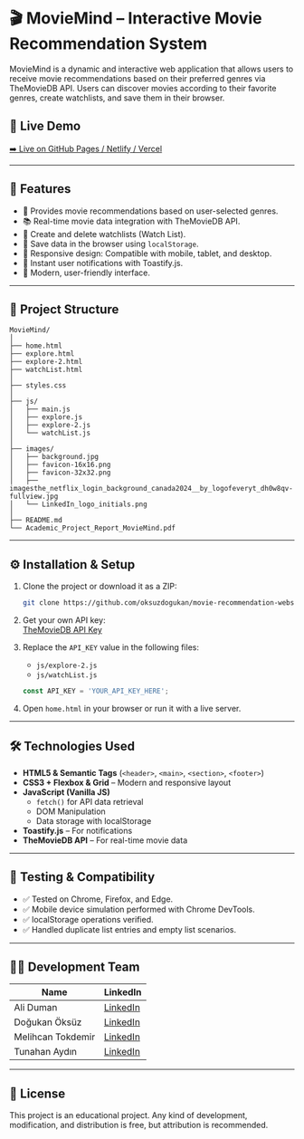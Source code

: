 # 🎬 MovieMind – Interactive Movie Recommendation System  


MovieMind is a dynamic and interactive web application that allows users to receive movie recommendations based on their preferred genres via TheMovieDB API. Users can discover movies according to their favorite genres, create watchlists, and save them in their browser.  

## 🔗 Live Demo  

[➡️ Live on GitHub Pages / Netlify / Vercel](https://movierecommendationwebsite.netlify.app/)  

---  

## 📌 Features  

- 🎯 Provides movie recommendations based on user-selected genres.  
- 📚 Real-time movie data integration with TheMovieDB API.  
- 📝 Create and delete watchlists (Watch List).  
- 💾 Save data in the browser using `localStorage`.  
- 📱 Responsive design: Compatible with mobile, tablet, and desktop.  
- 🔔 Instant user notifications with Toastify.js.  
- 🧭 Modern, user-friendly interface.  

---  

## 📂 Project Structure  

```
MovieMind/  
│  
├── home.html  
├── explore.html  
├── explore-2.html  
├── watchList.html  
│  
├── styles.css  
│  
├── js/  
│   ├── main.js  
│   ├── explore.js  
│   ├── explore-2.js  
│   └── watchList.js  
│  
├── images/  
│   ├── background.jpg  
│   ├── favicon-16x16.png  
│   ├── favicon-32x32.png  
│   ├── imagesthe_netflix_login_background_canada2024__by_logofeveryt_dh0w8qv-fullview.jpg  
│   └── LinkedIn_logo_initials.png  
│  
├── README.md  
└── Academic_Project_Report_MovieMind.pdf  
```  

---  

## ⚙️ Installation & Setup  

1. Clone the project or download it as a ZIP:  
   ```bash  
   git clone https://github.com/oksuzdogukan/movie-recommendation-website  
   ```  

2. Get your own API key:  
   [TheMovieDB API Key](https://www.themoviedb.org/settings/api)  

3. Replace the `API_KEY` value in the following files:  
   - `js/explore-2.js`  
   - `js/watchList.js`  

   ```javascript  
   const API_KEY = 'YOUR_API_KEY_HERE';  
   ```  

4. Open `home.html` in your browser or run it with a live server.  

---  

## 🛠️ Technologies Used  

- **HTML5 & Semantic Tags** (`<header>`, `<main>`, `<section>`, `<footer>`)  
- **CSS3 + Flexbox & Grid** – Modern and responsive layout  
- **JavaScript (Vanilla JS)**  
  - `fetch()` for API data retrieval  
  - DOM Manipulation  
  - Data storage with localStorage  
- **Toastify.js** – For notifications  
- **TheMovieDB API** – For real-time movie data  

---  

## 🧪 Testing & Compatibility  

- ✅ Tested on Chrome, Firefox, and Edge.  
- ✅ Mobile device simulation performed with Chrome DevTools.  
- ✅ localStorage operations verified.  
- ✅ Handled duplicate list entries and empty list scenarios.  

---  

## 👨‍💻 Development Team  

| Name              | LinkedIn                                               |  
|-------------------|--------------------------------------------------------|  
| Ali Duman         | [LinkedIn](https://www.linkedin.com/in/ali-duman-062952293/)  |  
| Doğukan Öksüz     | [LinkedIn](https://www.linkedin.com/in/do%C4%9Fukan-%C3%B6ks%C3%BCz-144377237/) |  
| Melihcan Tokdemir | [LinkedIn](https://www.linkedin.com/in/melihcan-tokdemir-6a8905330/) |  
| Tunahan Aydın     | [LinkedIn](https://www.linkedin.com/in/tunahan-aydin-388628365/) |  

---  

## 📄 License  

This project is an educational project. Any kind of development, modification, and distribution is free, but attribution is recommended.

